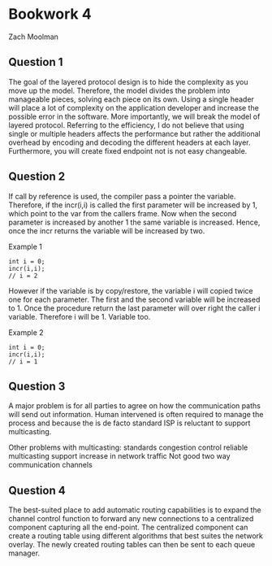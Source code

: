 Bookwork 4
==========

Zach Moolman

Question 1 
-----------

The goal of the layered protocol design is to hide the complexity as you move up
the model. Therefore, the model divides the problem into manageable pieces,
solving each piece on its own. Using a single header will place a lot of
complexity on the application developer and increase the possible error in the
software. More importantly, we will break the model of layered protocol.
Referring to the efficiency, I do not believe that using single or multiple
headers affects the performance but rather the additional overhead by encoding
and decoding the different headers at each layer. Furthermore, you will create fixed endpoint not is not easy changeable. 

Question 2
----------

If call by reference is used, the compiler pass a pointer the variable.
Therefore, if the incr(i,i) is called the first parameter will be increased by
1, which point to the var from the callers frame. Now when the second parameter
is increased by another 1 the same variable is increased.  Hence, once the incr
returns the variable will be increased by two.

Example 1
```
int i = 0; 
incr(i,i);
// i = 2
```

However if the variable is by copy/restore, the variable i will copied twice one
for each parameter.  The first and the second  variable will be increased to 1.
Once the procedure return the last parameter will over right the caller i
variable. Therefore i will be 1. Variable too.

Example 2
```
int i = 0; 
incr(i,i);
// i = 1
```


Question 3
----------

A major problem is for all parties to agree on how the communication paths will
send out information.  Human intervened  is often required  to manage the
process and because the is de facto standard ISP is reluctant to support
multicasting.

Other problems with multicasting:
standards
congestion control
reliable multicasting support
increase in network traffic
Not good two way communication channels

Question 4
----------

The best-suited place to add automatic routing capabilities is to expand the
channel control function to forward any new connections to a centralized
component capturing all the end-point. The centralized component can create a
routing table using different algorithms that best suites the network overlay.
The  newly created routing tables can then be sent to each queue manager.  


